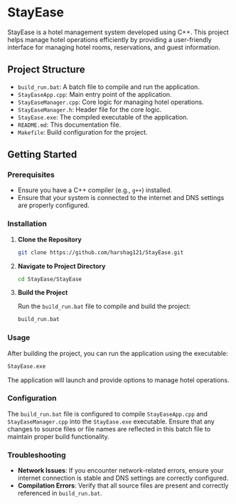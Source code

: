 # StayEase


StayEase is a hotel management system developed using C++. This project helps manage hotel operations efficiently by providing a user-friendly interface for managing hotel rooms, reservations, and guest information.

## Project Structure

- `build_run.bat`: A batch file to compile and run the application.
- `StayEaseApp.cpp`: Main entry point of the application.
- `StayEaseManager.cpp`: Core logic for managing hotel operations.
- `StayEaseManager.h`: Header file for the core logic.
- `StayEase.exe`: The compiled executable of the application.
- `README.md`: This documentation file.
- `Makefile`: Build configuration for the project.

## Getting Started

### Prerequisites

- Ensure you have a C++ compiler (e.g., `g++`) installed.
- Ensure that your system is connected to the internet and DNS settings are properly configured.

### Installation

1. **Clone the Repository**

   ```bash
   git clone https://github.com/harshag121/StayEase.git
   ```

2. **Navigate to Project Directory**

   ```bash
   cd StayEase/StayEase
   ```

3. **Build the Project**

   Run the `build_run.bat` file to compile and build the project:

   ```bash
   build_run.bat
   ```

### Usage

After building the project, you can run the application using the executable:

```bash
StayEase.exe
```

The application will launch and provide options to manage hotel operations.

### Configuration

The `build_run.bat` file is configured to compile `StayEaseApp.cpp` and `StayEaseManager.cpp` into the `StayEase.exe` executable. Ensure that any changes to source files or file names are reflected in this batch file to maintain proper build functionality.

### Troubleshooting

- **Network Issues**: If you encounter network-related errors, ensure your internet connection is stable and DNS settings are correctly configured.
- **Compilation Errors**: Verify that all source files are present and correctly referenced in `build_run.bat`.


